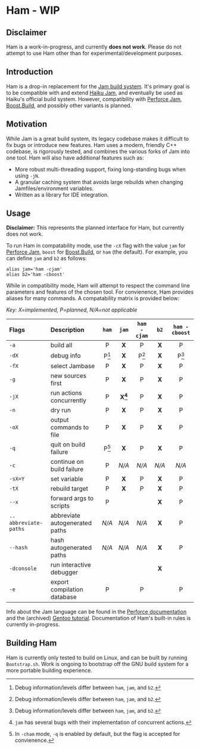 # Ham - WIP

## Disclaimer
Ham is a work-in-progress, and currently **does not work**. Please do not
attempt to use Ham other than for experimental/development purposes.

## Introduction
Ham is a drop-in replacement for the [Jam build
system](https://swarm.workshop.perforce.com/view/guest/perforce_software/jam/src/Jam.html). It's
primary goal is to be compatible with and extend [Haiku
Jam](https://git.haiku-os.org/buildtools/tree/jam), and eventually be used as
Haiku's official build system. However, compatibility with [Perforce
Jam](https://swarm.workshop.perforce.com/view/guest/perforce_software/jam/src/Jam.html),
[Boost.Build](https://www.boost.org/build), and possibly other variants is
planned.

## Motivation
While Jam is a great build system, its legacy codebase makes it difficult to fix
bugs or introduce new features. Ham uses a modern, friendly C++ codebase, is
rigorously tested, and combines the various forks of Jam into one tool. Ham will
also have additional features such as:
- More robust multi-threading support, fixing long-standing bugs when using
  `-jN`.
- A granular caching system that avoids large rebuilds when changing
  Jamfiles/environment variables.
- Written as a library for IDE integration.

## Usage
**Disclaimer:** This represents the planned interface for Ham, but currently
does not work.

To run Ham in compatability mode, use the `-cX` flag with the value `jam` for
[Perforce
Jam](https://swarm.workshop.perforce.com/view/guest/perforce_software/jam/src/Jam.html),
`boost` for [Boost.Build](https://www.boost.org/build), or `ham` (the
default). For example, you can define `jam` and `b2` as follows:

```shell
alias jam='ham -cjam'
alias b2='ham -cboost'
```

While in compatibility mode, Ham will attempt to respect the command line
parameters and features of the chosen tool. For convienence, Ham provides
aliases for many commands. A compatability matrix is provided below:

*Key: X=implemented, P=planned, N/A=not applicable*

| Flags                | Description                    | `ham` | `jam`     | `ham -cjam` | `b2`  | `ham -cboost` |
|:---------------------|:-------------------------------|:-----:|:---------:|:-----------:|:-----:|:-------------:|
| `-a`                 | build all                      | P     | **X**     | P           | **X** | P             |
| `-dX`                | debug info                     | P[^1] | **X**     | P[^1]       | **X** | P[^1]         |
| `-fX`                | select Jambase                 | P     | **X**     | P           | **X** | P             |
| `-g`                 | new sources first              | P     | **X**     | P           | **X** | P             |
| `-jX`                | run actions concurrently       | P     | **X[^2]** | P           | **X** | P             |
| `-n`                 | dry run                        | P     | **X**     | P           | **X** | P             |
| `-oX`                | output commands to file        | P     | **X**     | P           | **X** | P             |
| `-q`                 | quit on build failure          | P[^3] | **X**     | P           | **X** | P             |
| `-c`                 | continue on build failure      | P     | *N/A*     | *N/A*       | *N/A* | *N/A*         |
| `-sX=Y`              | set variable                   | P     | **X**     | P           | **X** | P             |
| `-tX`                | rebuild target                 | P     | **X**     | P           | **X** | P             |
| `--x`                | forward args to scripts        | P     |           |             | **X** | P             |
| `--abbreviate-paths` | abbreviate autogenerated paths | *N/A* | *N/A*     | *N/A*       | **X** | P             |
| `--hash`             | hash autogenerated paths       | *N/A* | *N/A*     | *N/A*       | **X** | P             |
| `-dconsole`          | run interactive debugger       |       |           |             | **X** |               |
| `-e`                 | export compilation database    | P     |           | P           |       | P             |

Info about the Jam language can be found in the [Perforce
documentation](https://swarm.workshop.perforce.com/view/guest/perforce_software/jam/src/Jam.html)
and the (archived) [Gentoo
tutorial](https://web.archive.org/web/20160304233139/http://geoz.co.nz/jamdoc/jam-guide.html). Documentation
of Ham's built-in rules is currently in-progress.

## Building Ham
Ham is currently only tested to build on Linux, and can be built by running
`Bootstrap.sh`. Work is ongoing to bootstrap off the GNU build system for a more
portable building experience.

[^1]: Debug information/levels differ between `ham`, `jam`, and `b2`.
[^2]: `jam` has several bugs with their implementation of concurrent actions.
[^3]: In `-cham` mode, `-q` is enabled by default, but the flag is accepted for
    convienence.
